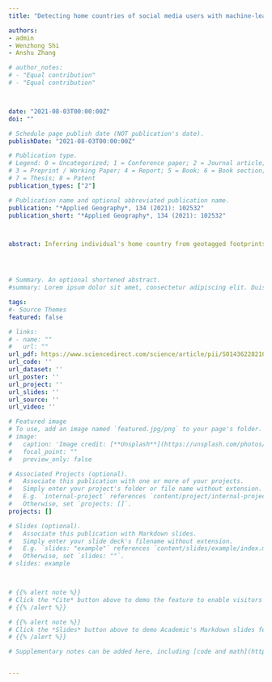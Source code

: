 ```yaml
---
title: "Detecting home countries of social media users with machine-learned ranking approach: a case study in Hong Kong"

authors:
- admin
- Wenzhong Shi
- Anshu Zhang

# author_notes:
# - "Equal contribution"
# - "Equal contribution"



date: "2021-08-03T00:00:00Z"
doi: ""

# Schedule page publish date (NOT publication's date).
publishDate: "2021-08-03T00:00:00Z"

# Publication type.
# Legend: 0 = Uncategorized; 1 = Conference paper; 2 = Journal article;
# 3 = Preprint / Working Paper; 4 = Report; 5 = Book; 6 = Book section;
# 7 = Thesis; 8 = Patent
publication_types: ["2"]

# Publication name and optional abbreviated publication name.
publication: "*Applied Geography*, 134 (2021): 102532"
publication_short: "*Applied Geography*, 134 (2021): 102532"



abstract: Inferring individual's home country from geotagged footprints is widely applied in human mobility research. Previous studies mainly used simple empirical methods that are based on intuitive hypothetical assumptions. Because the exact relationships between users' home countries and geotagged footprints haven't be quantitatively revealed, empirical methods based on human intuitions and past experiences are used for rough approximation. In this study, we propose a machine-learning approach for the task of home country detection, by formulating the task as a query-ranking problem and using a machine-learned ranking model for problem solving. The used model is a Multiple Additive Regression Trees framework that aims to rank regions in specific orders and the region ranked first is designated as the home country. Our approach is data-driven and can adaptively learn the unknown function from input (geotagged footprints) to output (user's home country), thus alleviating the bias introduced by previous empirical methods. We conduct experiments with real-world datasets, and results demonstrate that our approach achieves better performance than previous empirical methods. The model's parameter sensitivity is also investigated, and results show that user's origin may be a factor affecting the approach's performance and that our approach achieves robust good performance with various parameter settings.




# Summary. An optional shortened abstract.
#summary: Lorem ipsum dolor sit amet, consectetur adipiscing elit. Duis posuere tellus ac convallis placerat. Proin tincidunt magna sed ex sollicitudin condimentum.

tags:
#- Source Themes
featured: false

# links:
# - name: ""
#   url: ""
url_pdf: https://www.sciencedirect.com/science/article/pii/S014362282100148X
url_code: ''
url_dataset: ''
url_poster: ''
url_project: ''
url_slides: ''
url_source: ''
url_video: ''

# Featured image
# To use, add an image named `featured.jpg/png` to your page's folder. 
# image:
#   caption: 'Image credit: [**Unsplash**](https://unsplash.com/photos/jdD8gXaTZsc)'
#   focal_point: ""
#   preview_only: false

# Associated Projects (optional).
#   Associate this publication with one or more of your projects.
#   Simply enter your project's folder or file name without extension.
#   E.g. `internal-project` references `content/project/internal-project/index.md`.
#   Otherwise, set `projects: []`.
projects: []

# Slides (optional).
#   Associate this publication with Markdown slides.
#   Simply enter your slide deck's filename without extension.
#   E.g. `slides: "example"` references `content/slides/example/index.md`.
#   Otherwise, set `slides: ""`.
# slides: example



# {{% alert note %}}
# Click the *Cite* button above to demo the feature to enable visitors to import publication metadata into their reference management software.
# {{% /alert %}}

# {{% alert note %}}
# Click the *Slides* button above to demo Academic's Markdown slides feature.
# {{% /alert %}}

# Supplementary notes can be added here, including [code and math](https://sourcethemes.com/academic/docs/writing-markdown-latex/).


---
```



